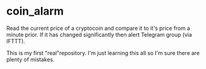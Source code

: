 # coin_alarm
Read the current price of a cryptocoin and compare it to it's price from a minute prior.  If it has changed significantly then alert Telegram group (via IFTTT). 

This is my first "real"repository.  I'm just learning this all so I'm sure there are plenty of mistakes.
